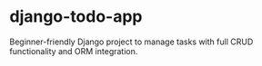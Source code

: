 # django-todo-app
Beginner-friendly Django project to manage tasks with full CRUD functionality and ORM integration.
